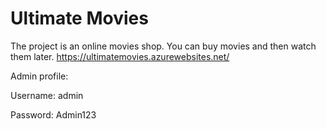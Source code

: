 # Ultimate Movies
The project is an online movies shop. You can buy movies and then watch them later.
https://ultimatemovies.azurewebsites.net/

Admin profile:

Username: admin

Password: Admin123
